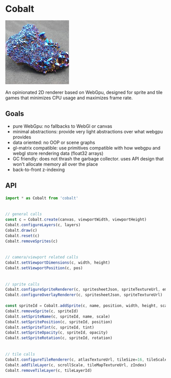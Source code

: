 # Cobalt

![A chunk of cobalt](cobalt2.jpeg)

An opinionated 2D renderer based on WebGpu, designed for sprite and tile games that minimizes CPU usage and maximizes frame rate.


## Goals

* pure WebGpu: no fallbacks to WebGl or canvas
* minimal abstractions: provide very light abstractions over what webgpu provides
* data oriented: no OOP or scene graphs
* gl-matrix compatible: use primitives compatible with how webgpu and webgl store rendering data (float32 arrays)
* GC friendly: does not thrash the garbage collector. uses API design that won't allocate memory all over the place
* back-to-front z-indexing


## API

```js
import * as Cobalt from 'cobalt'


// general calls
const c = Cobalt.create(canvas, viewportWidth, viewportHeight)
Cobalt.configureLayers(c, layers)
Cobalt.draw(c)
Cobalt.reset(c)
Cobalt.removeSprites(c)


// camera/viewport related calls
Cobalt.setViewportDimensions(c, width, height)
Cobalt.setViewportPosition(c, pos)


// sprite calls
Cobalt.configureSpriteRenderer(c, spritesheetJson, spriteTextureUrl, emissiveSpriteTextureUrl)
Cobalt.configureOverlayRenderer(c, spritesheetJson, spriteTextureUrl)

const spriteId = Cobalt.addSprite(c, name, position, width, height, scale, tint, opacity, rotation, zIndex)
Cobalt.removeSprite(c, spriteId)
Cobalt.setSpriteName(c, spriteId, name, scale)
Cobalt.setSpritePosition(c, spriteId, position)
Cobalt.setSpriteTint(c, spriteId, tint)
Cobalt.setSpriteOpacity(c, spriteId, opacity)
Cobalt.setSpriteRotation(c, spriteId, rotation)


// tile calls
Cobalt.configureTileRenderer(c, atlasTextureUrl, tileSize=16, tileScale=1.0)
Cobalt.addTileLayer(c, scrollScale, tileMapTextureUrl, zIndex)
Cobalt.removeTileLayer(c, tileLayerId)
```
